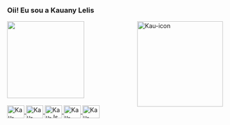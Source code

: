 ### Oii! Eu sou a Kauany Lelis

<div>
  <a href="https://beacons.ai/KauLelis">
  <img height="180em" src="https://github-readme-stats.vercel.app/api?username=KauLelis&show_icons=true&theme=dark&include_all_commits=true&count_private=true"/>
  <img align="right" alt="Kau-icon" heigth="250" width="200" src="https://cdn.discordapp.com/attachments/806574611084345355/1217674335364583464/download20240304002055.png?ex=6604e298&is=65f26d98&hm=b2e2da3c1ac5f21ccc5882c4bb05f1afe8a18865d20e03d0c8ff147919bf0b6e&">
</div>
  
<div style="display: inline_block"><br>

  <img align="center" alt="Kau-CSS" height="30" width="40" src="https://cdn.jsdelivr.net/gh/devicons/devicon@latest/icons/css3/css3-plain.svg">  
  <img align="center" alt="Kau-HTML" height="30" width="40" src="https://cdn.jsdelivr.net/gh/devicons/devicon@latest/icons/html5/html5-plain.svg">
  <img align="center" alt="Kau-Js" height="30" width="40" src="https://cdn.jsdelivr.net/gh/devicons/devicon@latest/icons/javascript/javascript-original.svg">
  <img align="center" alt="Kau-Java" height="30" width="40" src="https://cdn.jsdelivr.net/gh/devicons/devicon@latest/icons/java/java-plain.svg">
  <img align="center" alt="Kau-Docker" height="30" width="40" src="https://cdn.jsdelivr.net/gh/devicons/devicon@latest/icons/docker/docker-plain.svg">
</div>
  
##
